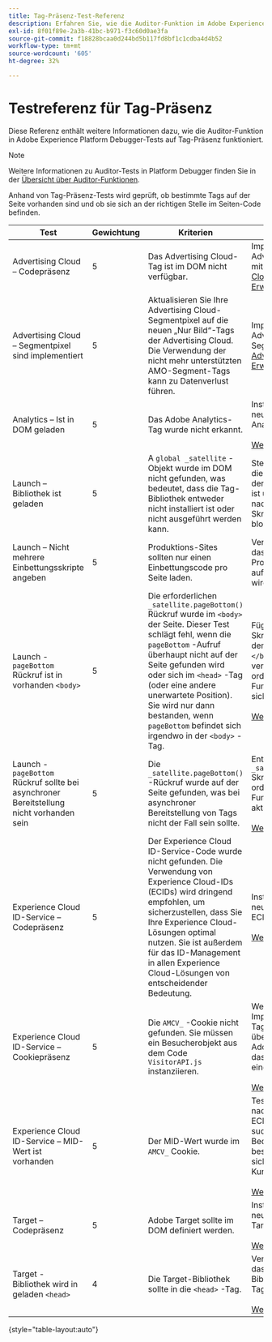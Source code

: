 ```yaml
---
title: Tag-Präsenz-Test-Referenz
description: Erfahren Sie, wie die Auditor-Funktion im Adobe Experience Platform Debugger Tests auf Tag-Präsenz durchführt.
exl-id: 8f01f89e-2a3b-41bc-b971-f3c60d0ae3fa
source-git-commit: f18828bcaa0d244bd5b117fd8bf1c1cdba4d4b52
workflow-type: tm+mt
source-wordcount: '605'
ht-degree: 32%

---
```


# Testreferenz für Tag-Präsenz

Diese Referenz enthält weitere Informationen dazu, wie die Auditor-Funktion in Adobe Experience Platform Debugger-Tests auf Tag-Präsenz funktioniert.

>[!NOTE]
>
>Weitere Informationen zu Auditor-Tests in Platform Debugger finden Sie in der [Übersicht über Auditor-Funktionen](./overview.md).

Anhand von Tag-Präsenz-Tests wird geprüft, ob bestimmte Tags auf der Seite vorhanden sind und ob sie sich an der richtigen Stelle im Seiten-Code befinden.

| Test | Gewichtung | Kriterien | Empfehlung |
| --- | --- | --- | --- |
| Advertising Cloud – Codepräsenz | 5 | Das Advertising Cloud-Tag ist im DOM nicht verfügbar. | Implementieren Sie das Advertising Cloud-Tag mit dem [Advertising Cloud-Tag-Erweiterung](https://experienceleague.adobe.com/docs/experience-platform/destinations/catalog/advertising/adobe-advertising-cloud.html). |
| Advertising Cloud – Segmentpixel sind implementiert | 5 | Aktualisieren Sie Ihre Advertising Cloud-Segmentpixel auf die neuen „Nur Bild“-Tags der Advertising Cloud. Die Verwendung der nicht mehr unterstützten AMO-Segment-Tags kann zu Datenverlust führen. | Implementieren Sie das Advertising Cloud-Segmentpixel mit dem [Advertising Cloud-Tag-Erweiterung](https://experienceleague.adobe.com/docs/experience-platform/destinations/catalog/advertising/adobe-advertising-cloud.html). |
| Analytics – Ist in DOM geladen | 5 | Das Adobe Analytics-Tag wurde nicht erkannt. | Installieren Sie die neueste Version von Analytics. <br><br>[Weitere Informationen](https://experienceleague.adobe.com/docs/analytics/implementation/home.html?lang=de) |
| Launch – Bibliothek ist geladen | 5 | A `global _satellite` -Objekt wurde im DOM nicht gefunden, was bedeutet, dass die Tag-Bibliothek entweder nicht installiert ist oder nicht ausgeführt werden kann. | Stellen Sie sicher, dass die Tag-Bibliothek auf der Seite implementiert ist und nicht von nachfolgenden Skriptaktivitäten blockiert wird. |
| Launch – Nicht mehrere Einbettungsskripte angeben | 5 | Produktions-Sites sollten nur einen Einbettungscode pro Seite laden. | Vergewissern Sie sich, dass nur die Produktionsbibliothek auf der Seite geladen wird. |
| Launch - `pageBottom` Rückruf ist in vorhanden `<body>` | 5 | Die erforderlichen `_satellite.pageBottom()` Rückruf wurde im `<body>` der Seite. Dieser Test schlägt fehl, wenn die `pageBottom` -Aufruf überhaupt nicht auf der Seite gefunden wird oder sich im `<head>` -Tag (oder eine andere unerwartete Position). Sie wird nur dann bestanden, wenn `pageBottom` befindet sich irgendwo in der `<body>` -Tag. | Fügen Sie das Inline-Skript unmittelbar vor dem schließenden `</body>` Tags verwenden, um eine ordnungsgemäße Funktion der Tags sicherzustellen.<br><br>[Weitere Informationen](https://experienceleague.adobe.com/docs/experience-platform/tags/client-side/asynchronous-deployment.html) |
| Launch - `pageBottom` Rückruf sollte bei asynchroner Bereitstellung nicht vorhanden sein | 5 | Die `_satellite.pageBottom()` -Rückruf wurde auf der Seite gefunden, was bei asynchroner Bereitstellung von Tags nicht der Fall sein sollte. | Entfernen Sie die `_satellite.pageBottom()` Skript, um die ordnungsgemäße Funktion der Tags zu aktivieren. <br><br>[Weitere Informationen](https://experienceleague.adobe.com/docs/experience-platform/tags/client-side/asynchronous-deployment.html) |
| Experience Cloud ID-Service – Codepräsenz | 5 | Der Experience Cloud ID-Service-Code wurde nicht gefunden. Die Verwendung von Experience Cloud-IDs (ECIDs) wird dringend empfohlen, um sicherzustellen, dass Sie Ihre Experience Cloud-Lösungen optimal nutzen. Sie ist außerdem für das ID-Management in allen Experience Cloud-Lösungen von entscheidender Bedeutung. | Installieren Sie die neueste Version von ECID.<br><br>[Weitere Informationen](https://experienceleague.adobe.com/docs/id-service/using/intro/overview.html?lang=de) |
| Experience Cloud ID-Service – Cookiepräsenz | 5 | Die `AMCV_` -Cookie nicht gefunden. Sie müssen ein Besucherobjekt aus dem Code `VisitorAPI.js`   instanziieren. | Wenn es sich um eine Implementierung von Tags handelt, überprüfen Sie, ob die AdobeOrg-ID richtig in das ECID-Tool eingegeben wurde. <br><br>[Weitere Informationen](https://experienceleague.adobe.com/docs/id-service/using/intro/cookies.html?lang=de) |
| Experience Cloud ID-Service – MID-Wert ist vorhanden | 5 | Der MID-Wert wurde im `AMCV_` Cookie. | Testen Sie erneut, um nach einer beliebigen ECID-API-Latenz zu suchen. Wenn diese Bedingung weiterhin besteht, wenden Sie sich an die Adobe-Kundenunterstützung. <br><br>[Weitere Informationen](https://experienceleague.adobe.com/docs/id-service/using/intro/cookies.html) |
| Target – Codepräsenz | 5 | Adobe Target sollte im DOM definiert werden. | Installieren Sie die neueste Version von Target (at.js). <br><br>[Weitere Informationen](https://experienceleague.adobe.com/docs/target/using/implement-target/implementing-target.html) |
| Target - Bibliothek wird in geladen `<head>` | 4 | Die Target-Bibliothek sollte in die `<head>` -Tag. | Vergewissern Sie sich, dass die Target-Bibliothek in die `<head>` -Tag. <br><br>[Weitere Informationen](https://experienceleague.adobe.com/docs/target/using/implement-target/implementing-target.html) |

{style=&quot;table-layout:auto&quot;}

